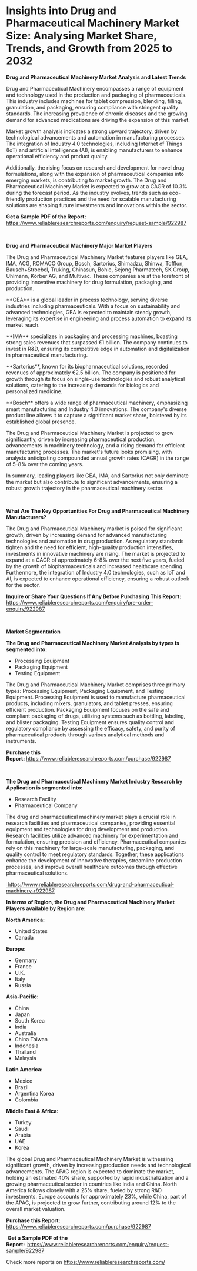 <p><h1>Insights into Drug and Pharmaceutical Machinery Market Size: Analysing Market Share, Trends, and Growth from 2025 to 2032</h1></p><p><strong>Drug and Pharmaceutical Machinery Market Analysis and Latest Trends</strong></p>
<p><p>Drug and Pharmaceutical Machinery encompasses a range of equipment and technology used in the production and packaging of pharmaceuticals. This industry includes machines for tablet compression, blending, filling, granulation, and packaging, ensuring compliance with stringent quality standards. The increasing prevalence of chronic diseases and the growing demand for advanced medications are driving the expansion of this market.</p><p>Market growth analysis indicates a strong upward trajectory, driven by technological advancements and automation in manufacturing processes. The integration of Industry 4.0 technologies, including Internet of Things (IoT) and artificial intelligence (AI), is enabling manufacturers to enhance operational efficiency and product quality.</p><p>Additionally, the rising focus on research and development for novel drug formulations, along with the expansion of pharmaceutical companies into emerging markets, is contributing to market growth. The Drug and Pharmaceutical Machinery Market is expected to grow at a CAGR of 10.3% during the forecast period. As the industry evolves, trends such as eco-friendly production practices and the need for scalable manufacturing solutions are shaping future investments and innovations within the sector.</p></p>
<p><strong>Get a Sample PDF of the Report:&nbsp;</strong> <a href="https://www.reliableresearchreports.com/enquiry/request-sample/922987?utm_campaign=2528&utm_medium=2&utm_source=Github&utm_content=ia&utm_term=23022025&utm_id=drug-and-pharmaceutical-machinery">https://www.reliableresearchreports.com/enquiry/request-sample/922987</a></p>
<p>&nbsp;</p>
<p><strong>Drug and Pharmaceutical Machinery Major Market Players</strong></p>
<p><p>The Drug and Pharmaceutical Machinery Market features players like GEA, IMA, ACG, ROMACO Group, Bosch, Sartorius, Shimadzu, Shinwa, Tofflon, Bausch+Stroebel, Truking, Chinasun, Bohle, Sejong Pharmatech, SK Group, Uhlmann, Körber AG, and Multivac. These companies are at the forefront of providing innovative machinery for drug formulation, packaging, and production.</p><p>**GEA** is a global leader in process technology, serving diverse industries including pharmaceuticals. With a focus on sustainability and advanced technologies, GEA is expected to maintain steady growth, leveraging its expertise in engineering and process automation to expand its market reach. </p><p>**IMA** specializes in packaging and processing machines, boasting strong sales revenues that surpassed €1 billion. The company continues to invest in R&D, ensuring its competitive edge in automation and digitalization in pharmaceutical manufacturing.</p><p>**Sartorius**, known for its biopharmaceutical solutions, recorded revenues of approximately €2.5 billion. The company is positioned for growth through its focus on single-use technologies and robust analytical solutions, catering to the increasing demands for biologics and personalized medicine.</p><p>**Bosch** offers a wide range of pharmaceutical machinery, emphasizing smart manufacturing and Industry 4.0 innovations. The company's diverse product line allows it to capture a significant market share, bolstered by its established global presence.</p><p>The Drug and Pharmaceutical Machinery Market is projected to grow significantly, driven by increasing pharmaceutical production, advancements in machinery technology, and a rising demand for efficient manufacturing processes. The market's future looks promising, with analysts anticipating compounded annual growth rates (CAGR) in the range of 5-8% over the coming years.</p><p>In summary, leading players like GEA, IMA, and Sartorius not only dominate the market but also contribute to significant advancements, ensuring a robust growth trajectory in the pharmaceutical machinery sector.</p></p>
<p>&nbsp;</p>
<p><strong>What Are The Key Opportunities For Drug and Pharmaceutical Machinery Manufacturers?</strong></p>
<p><p>The Drug and Pharmaceutical Machinery market is poised for significant growth, driven by increasing demand for advanced manufacturing technologies and automation in drug production. As regulatory standards tighten and the need for efficient, high-quality production intensifies, investments in innovative machinery are rising. The market is projected to expand at a CAGR of approximately 6-8% over the next five years, fueled by the growth of biopharmaceuticals and increased healthcare spending. Furthermore, the integration of Industry 4.0 technologies, such as IoT and AI, is expected to enhance operational efficiency, ensuring a robust outlook for the sector.</p></p>
<p><strong>Inquire or Share Your Questions If Any Before Purchasing This Report:</strong> <a href="https://www.reliableresearchreports.com/enquiry/pre-order-enquiry/922987?utm_campaign=2528&utm_medium=2&utm_source=Github&utm_content=ia&utm_term=23022025&utm_id=drug-and-pharmaceutical-machinery">https://www.reliableresearchreports.com/enquiry/pre-order-enquiry/922987</a></p>
<p>&nbsp;</p>
<p><strong>Market Segmentation</strong></p>
<p><strong>The Drug and Pharmaceutical Machinery Market Analysis by types is segmented into:</strong></p>
<p><ul><li>Processing Equipment</li><li>Packaging Equipment</li><li>Testing Equipment</li></ul></p>
<p><p>The Drug and Pharmaceutical Machinery Market comprises three primary types: Processing Equipment, Packaging Equipment, and Testing Equipment. Processing Equipment is used to manufacture pharmaceutical products, including mixers, granulators, and tablet presses, ensuring efficient production. Packaging Equipment focuses on the safe and compliant packaging of drugs, utilizing systems such as bottling, labeling, and blister packaging. Testing Equipment ensures quality control and regulatory compliance by assessing the efficacy, safety, and purity of pharmaceutical products through various analytical methods and instruments.</p></p>
<p><strong>Purchase this Report:&nbsp;</strong><a href="https://www.reliableresearchreports.com/purchase/922987?utm_campaign=2528&utm_medium=2&utm_source=Github&utm_content=ia&utm_term=23022025&utm_id=drug-and-pharmaceutical-machinery">https://www.reliableresearchreports.com/purchase/922987</a></p>
<p>&nbsp;</p>
<p><strong>The Drug and Pharmaceutical Machinery Market Industry Research by Application is segmented into:</strong></p>
<p><ul><li>Research Facility</li><li>Pharmaceutical Company</li></ul></p>
<p><p>The drug and pharmaceutical machinery market plays a crucial role in research facilities and pharmaceutical companies, providing essential equipment and technologies for drug development and production. Research facilities utilize advanced machinery for experimentation and formulation, ensuring precision and efficiency. Pharmaceutical companies rely on this machinery for large-scale manufacturing, packaging, and quality control to meet regulatory standards. Together, these applications enhance the development of innovative therapies, streamline production processes, and improve overall healthcare outcomes through effective pharmaceutical solutions.</p></p>
<p><a href="https://www.reliableresearchreports.com/drug-and-pharmaceutical-machinery-r922987?utm_campaign=2528&utm_medium=2&utm_source=Github&utm_content=ia&utm_term=23022025&utm_id=drug-and-pharmaceutical-machinery">&nbsp;https://www.reliableresearchreports.com/drug-and-pharmaceutical-machinery-r922987</a></p>
<p><strong>In terms of Region, the Drug and Pharmaceutical Machinery Market Players available by Region are:</strong></p>
<p>
    <p> <strong> North America: </strong>
        <ul>
            <li>United States</li>
            <li>Canada</li>
        </ul>
        </p> 
    <p> <strong> Europe: </strong>
        <ul>
            <li>Germany</li>
            <li>France</li>
            <li>U.K.</li>
            <li>Italy</li>
            <li>Russia</li>
        </ul>
        </p> 
    <p> <strong> Asia-Pacific: </strong>
        <ul>
            <li>China</li>
            <li>Japan</li>
            <li>South Korea</li>
            <li>India</li>
            <li>Australia</li>
            <li>China Taiwan</li>
            <li>Indonesia</li>
            <li>Thailand</li>
            <li>Malaysia</li>
        </ul>
        </p> 
    <p> <strong> Latin America: </strong>
        <ul>
            <li>Mexico</li>
            <li>Brazil</li>
            <li>Argentina Korea</li>
            <li>Colombia</li>
        </ul>
        </p> 
    <p> <strong> Middle East & Africa: </strong>
        <ul>
            <li>Turkey</li>
            <li>Saudi</li>
            <li>Arabia</li>
            <li>UAE</li>
            <li>Korea</li>
        </ul>
    </p>
    </p>
<p><p>The global Drug and Pharmaceutical Machinery Market is witnessing significant growth, driven by increasing production needs and technological advancements. The APAC region is expected to dominate the market, holding an estimated 40% share, supported by rapid industrialization and a growing pharmaceutical sector in countries like India and China. North America follows closely with a 25% share, fueled by strong R&D investments. Europe accounts for approximately 23%, while China, part of the APAC, is projected to grow further, contributing around 12% to the overall market valuation.</p></p>
<p><strong>Purchase this Report: </strong><a href="https://www.reliableresearchreports.com/purchase/922987?utm_campaign=2528&utm_medium=2&utm_source=Github&utm_content=ia&utm_term=23022025&utm_id=drug-and-pharmaceutical-machinery">https://www.reliableresearchreports.com/purchase/922987</a></p>
<p>&nbsp;<strong>Get a Sample PDF of the Report:&nbsp;&nbsp;</strong><a href="https://www.reliableresearchreports.com/enquiry/request-sample/922987?utm_campaign=2528&utm_medium=2&utm_source=Github&utm_content=ia&utm_term=23022025&utm_id=drug-and-pharmaceutical-machinery">https://www.reliableresearchreports.com/enquiry/request-sample/922987</a></p>
<p><strong></strong></p>
<p>Check more reports on <a href="https://www.reliableresearchreports.com/?utm_campaign=2528&utm_medium=2&utm_source=Github&utm_content=ia&utm_term=23022025&utm_id=drug-and-pharmaceutical-machinery">https://www.reliableresearchreports.com/</a></p>